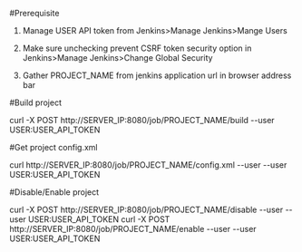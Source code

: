 #Prerequisite

1) Manage USER API token from Jenkins>Manage Jenkins>Mange Users

2) Make sure unchecking prevent CSRF token security option in Jenkins>Manage Jenkins>Change Global Security

3) Gather PROJECT_NAME from jenkins application url in browser address bar


#Build project

curl -X POST http://SERVER_IP:8080/job/PROJECT_NAME/build --user USER:USER_API_TOKEN

#Get project config.xml

curl http://SERVER_IP:8080/job/PROJECT_NAME/config.xml --user --user USER:USER_API_TOKEN

#Disable/Enable project

curl -X POST http://SERVER_IP:8080/job/PROJECT_NAME/disable --user --user USER:USER_API_TOKEN
curl -X POST http://SERVER_IP:8080/job/PROJECT_NAME/enable --user --user USER:USER_API_TOKEN

